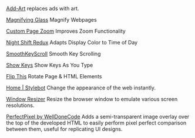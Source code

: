 
[Add-Art](https://add-art.org/)
replaces ads with art.

[Magnifying Glass](https://mybrowseraddon.com/magnifying-glass.html)
Magnify Webpages

[Custom Page Zoom](https://mybrowseraddon.com/custom-page-zoom.html)
Improves Zoom Functionality

[Night Shift Redux](https://nightshift.lu/)
Adapts Display Color to Time of Day

[SmoothKeyScroll](https://www.smoothkeyscroll.com/)
Smooth Key Scrolling

[Show Keys](https://chrome.google.com/webstore/detail/show-keys/bkcpmidbgmfbbeanejhepkjakagfaaon)
Show Keys As You Type

[Flip This](https://chrome.google.com/webstore/detail/flip-this/donljlliiecjcagcenoeohjmabfegkph?hl=en)
Rotate Page & HTML Elements

[Home | Stylebot](https://stylebot.dev/)
Change the appearance of the web instantly.

[Window Resizer](https://coolx10.com/window-resizer/)
Resize the browser window to emulate various screen resolutions.

[PerfectPixel by WellDoneCode](https://www.welldonecode.com/perfectpixel/)
Adds a semi-transparent image overlay over the top of the developed HTML to easily perform pixel perfect comparison between them, useful for replicating UI designs.
